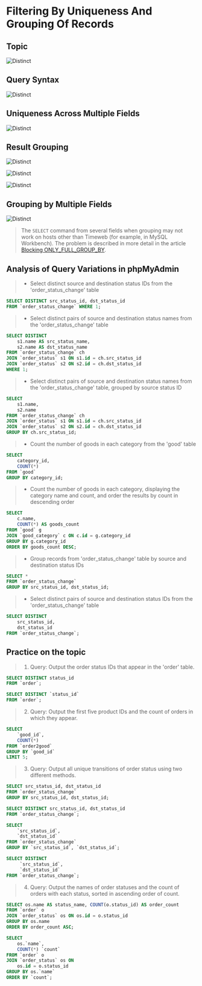 # Filtering By Uniqueness And Grouping Of Records

## Topic
![Distinct](../images/distinct00.png)

## Query Syntax
![Distinct](../images/distinct01.png)

## Uniqueness Across Multiple Fields
![Distinct](../images/distinct02.png)

## Result Grouping
![Distinct](../images/distinct03.png)

![Distinct](../images/distinct04.png)

![Distinct](../images/distinct05.png)

## Grouping by Multiple Fields
![Distinct](../images/distinct06.png)

> The `SELECT` command from several fields when grouping may not work on hosts other than Timeweb (for example, in MySQL Workbench).
> The problem is described in more detail in the article [Blocking ONLY_FULL_GROUP_BY](https://stackoverflow.com/questions/23921117/disable-only-full-group-by).

## Analysis of Query Variations in phpMyAdmin

>- Select distinct source and destination status IDs from the 'order_status_change' table
```sql
SELECT DISTINCT src_status_id, dst_status_id
FROM `order_status_change` WHERE 1;
```
>- Select distinct pairs of source and destination status names from the 'order_status_change' table

```sql
SELECT DISTINCT
    s1.name AS src_status_name,
    s2.name AS dst_status_name
FROM `order_status_change` ch
JOIN `order_status` s1 ON s1.id = ch.src_status_id
JOIN `order_status` s2 ON s2.id = ch.dst_status_id
WHERE 1;
```

>- Select distinct pairs of source and destination status names from the 'order_status_change' table, grouped by source status ID
```sql
SELECT
    s1.name,
    s2.name
FROM `order_status_change` ch
JOIN `order_status` s1 ON s1.id = ch.src_status_id
JOIN `order_status` s2 ON s2.id = ch.dst_status_id
GROUP BY ch.src_status_id;
```

>- Count the number of goods in each category from the 'good' table
```sql
SELECT
    category_id,
    COUNT(*)
FROM `good`
GROUP BY category_id;
```

>- Count the number of goods in each category, displaying the category name and count, and order the results by count in descending order
```sql
SELECT
    c.name,
    COUNT(*) AS goods_count
FROM `good` g
JOIN `good_category` c ON c.id = g.category_id
GROUP BY g.category_id
ORDER BY goods_count DESC;
```

>- Group records from 'order_status_change' table by source and destination status IDs
```sql
SELECT *
FROM `order_status_change`
GROUP BY src_status_id, dst_status_id;
```

>- Select distinct pairs of source and destination status IDs from the 'order_status_change' table
```sql
SELECT DISTINCT
    src_status_id,
    dst_status_id
FROM `order_status_change`;
```


## Practice on the topic

> 1. Query: Output the order status IDs that appear in the 'order' table.

```sql
SELECT DISTINCT status_id
FROM `order`;
```

```sql
SELECT DISTINCT `status_id`
FROM `order`;
```

> 2. Query: Output the first five product IDs and the count of orders in which they appear.

```sql
SELECT
    `good_id`,
    COUNT(*)
FROM `order2good`
GROUP BY `good_id`
LIMIT 5;
```

> 3. Query: Output all unique transitions of order status using two different methods.

```sql
SELECT src_status_id, dst_status_id
FROM `order_status_change`
GROUP BY src_status_id, dst_status_id;
```

```sql
SELECT DISTINCT src_status_id, dst_status_id
FROM `order_status_change`;
```

```sql
SELECT
    `src_status_id`,
    `dst_status_id`
FROM `order_status_change`
GROUP BY `src_status_id`, `dst_status_id`;
```

```sql
SELECT DISTINCT
     `src_status_id`,
     `dst_status_id`
FROM `order_status_change`;
```

> 4. Query: Output the names of order statuses and the count of orders with each status, sorted in ascending order of count.

```sql
SELECT os.name AS status_name, COUNT(o.status_id) AS order_count
FROM `order` o
JOIN `order_status` os ON os.id = o.status_id
GROUP BY os.name
ORDER BY order_count ASC;
```

```sql
SELECT
    os.`name`,
    COUNT(*) `count`
FROM `order` o
JOIN `order_status` os ON
    os.id = o.status_id
GROUP BY os.`name`
ORDER BY `count`;
```

